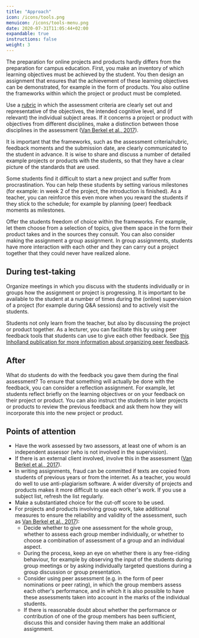 ```yaml
---
title: "Approach"
icon: /icons/tools.png
menuicon: /icons/tools-menu.png
date: 2020-07-31T11:05:44+02:00
expandable: true
instructions: false
weight: 3
---
```


The preparation for online projects and products hardly differs from the preparation for campus education. First, you make an inventory of which learning objectives must be achieved by the student. You then design an assignment that ensures that the achievement of these learning objectives can be demonstrated, for example in the form of products. You also outline the frameworks within which the project or product must be completed.

Use a [rubric](https://husite.nl/toetsing-nieuw/toetscyclus/constructie/het-construeren-van-een-beoordelingsformulier/) in which the assessment criteria are clearly set out and representative of the objectives, the intended cognitive level, and (if relevant) the individual subject areas. If it concerns a project or product with objectives from different disciplines, make a distinction between those disciplines in the assessment ([Van Berkel et al., 2017](https://remindo-support.sites.uu.nl/wp-content/uploads/sites/79/2020/03/Toetsen-in-het-Hoger-Onderwijs-van-Berkel-Bax-Joosten-ten-Brinke.pdf)).

It is important that the frameworks, such as the assessment criteria/rubric, feedback moments and the submission date, are clearly communicated to the student in advance. It is wise to share and discuss a number of detailed example projects or products with the students, so that they have a clear picture of the standards that are used.

Some students find it difficult to start a new project and suffer from procrastination. You can help these students by setting various milestones (for example: in week 2 of the project, the introduction is finished). As a teacher, you can reinforce this even more when you reward the students if they stick to the schedule; for example by planning (peer) feedback moments as milestones.

Offer the students freedom of choice within the frameworks. For example, let them choose from a selection of topics, give them space in the form their product takes and in the sources they consult. You can also consider making the assignment a group assignment. In group assignments, students have more interaction with each other and they can carry out a project together that they could never have realized alone.

## During test-taking

Organize meetings in which you discuss with the students individually or in groups how the assignment or project is progressing. It is important to be available to the student at a number of times during the (online) supervision of a project (for example during Q&A sessions) and to actively visit the students.

Students not only learn from the teacher, but also by discussing the project or product together. As a lecturer, you can facilitate this by using peer feedback tools that students can use to give each other feedback. See [this Inholland publication for more information about organizing peer feedback](https://www.inholland.nl/media/18717/inh_factsheet-peerreview_a4-nl-digitaal.pdf).

## After

What do students do with the feedback you gave them during the final assessment? To ensure that something will actually be done with the feedback, you can consider a reflection assignment. For example, let students reflect briefly on the learning objectives or on your feedback on their project or product. You can also instruct the students in later projects or products to review the previous feedback and ask them how they will incorporate this into the new project or product.

## Points of attention

* Have the work assessed by two assessors, at least one of whom is an independent assessor (who is not involved in the supervision).
* If there is an external client involved, involve this in the assessment ([Van Berkel et al., 2017](https://remindo-support.sites.uu.nl/wp-content/uploads/sites/79/2020/03/Toetsen-in-het-Hoger-Onderwijs-van-Berkel-Bax-Joosten-ten-Brinke.pdf)).
* In writing assignments, fraud can be committed if texts are copied from students of previous years or from the internet. As a teacher, you would do well to use anti-plagiarism software. A wider diversity of projects and products makes it more difficult to use each other's work. If you use a subject list, refresh the list regularly.
* Make a substantiated choice for the cut-off score to be used.
* For projects and products involving group work, take additional measures to ensure the reliability and validity of the assessment, such as [Van Berkel et al., 2017](https://remindo-support.sites.uu.nl/wp-content/uploads/sites/79/2020/03/Toetsen-in-het-Hoger-Onderwijs-van-Berkel-Bax-Joosten-ten-Brinke.pdf)):
     * Decide whether to give one assessment for the whole group, whether to assess each group member individually, or whether to choose a combination of assessment of a group and an individual aspect.
     * During the process, keep an eye on whether there is any free-riding behaviour, for example by observing the input of the students during group meetings or by asking individually targeted questions during a group discussion or group presentation.
     * Consider using peer assessment (e.g. in the form of peer nominations or peer rating), in which the group members assess each other's performance, and in which it is also possible to have these assessments taken into account in the marks of the individual students.
     * If there is reasonable doubt about whether the performance or contribution of one of the group members has been sufficient, discuss this and consider having them make an additional assignment.
     
